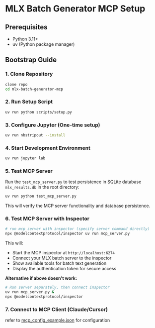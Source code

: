# MLX Batch Generator MCP Setup

## Prerequisites
- Python 3.11+
- uv (Python package manager)

## Bootstrap Guide

### 1. Clone Repository
```bash
clone repo
cd mlx-batch-generator-mcp
```

### 2. Run Setup Script
```bash
uv run python scripts/setup.py
```

### 3. Configure Jupyter (One-time setup)
```bash
uv run nbstripout --install
```

### 4. Start Development Environment
```bash
uv run jupyter lab
```

### 5. Test MCP Server
Run the `test_mcp_server.py` to test persistence in SQLite database `mlx_results.db` in the root directory:
```bash
uv run python test_mcp_server.py
```

This will verify the MCP server functionality and database persistence.

### 6. Test MCP Server with Inspector
```bash
# run mcp server with inspector (specify server command directly)
npx @modelcontextprotocol/inspector uv run mcp_server.py
```

This will:
- Start the MCP inspector at `http://localhost:6274`
- Connect your MLX batch server to the inspector
- Show available tools for batch text generation
- Display the authentication token for secure access

**Alternative if above doesn't work:**
```bash
# Run server separately, then connect inspector
uv run mcp_server.py &
npx @modelcontextprotocol/inspector
```

### 7. Connect to MCP Client (Claude/Cursor)
refer to [mcp_config_example.json](mcp_config_example.json) for configuration